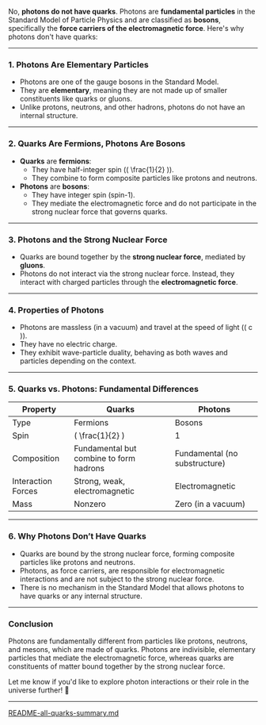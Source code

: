 No, **photons do not have quarks**. Photons are **fundamental particles** in the Standard Model of Particle Physics and are classified as **bosons**, specifically the **force carriers of the electromagnetic force**. Here's why photons don't have quarks:

---

### **1. Photons Are Elementary Particles**
- Photons are one of the gauge bosons in the Standard Model.
- They are **elementary**, meaning they are not made up of smaller constituents like quarks or gluons.
- Unlike protons, neutrons, and other hadrons, photons do not have an internal structure.

---

### **2. Quarks Are Fermions, Photons Are Bosons**
- **Quarks** are **fermions**:
  - They have half-integer spin (\( \frac{1}{2} \)).
  - They combine to form composite particles like protons and neutrons.
- **Photons** are **bosons**:
  - They have integer spin (spin-1).
  - They mediate the electromagnetic force and do not participate in the strong nuclear force that governs quarks.

---

### **3. Photons and the Strong Nuclear Force**
- Quarks are bound together by the **strong nuclear force**, mediated by **gluons**.
- Photons do not interact via the strong nuclear force. Instead, they interact with charged particles through the **electromagnetic force**.

---

### **4. Properties of Photons**
- Photons are massless (in a vacuum) and travel at the speed of light (\( c \)).
- They have no electric charge.
- They exhibit wave-particle duality, behaving as both waves and particles depending on the context.

---

### **5. Quarks vs. Photons: Fundamental Differences**
| Property            | Quarks                     | Photons                 |
|---------------------|----------------------------|-------------------------|
| Type                | Fermions                  | Bosons                  |
| Spin                | \( \frac{1}{2} \)         | 1                       |
| Composition         | Fundamental but combine to form hadrons | Fundamental (no substructure) |
| Interaction Forces  | Strong, weak, electromagnetic | Electromagnetic         |
| Mass                | Nonzero                   | Zero (in a vacuum)      |

---

### **6. Why Photons Don’t Have Quarks**
- Quarks are bound by the strong nuclear force, forming composite particles like protons and neutrons.
- Photons, as force carriers, are responsible for electromagnetic interactions and are not subject to the strong nuclear force.
- There is no mechanism in the Standard Model that allows photons to have quarks or any internal structure.

---

### **Conclusion**
Photons are fundamentally different from particles like protons, neutrons, and mesons, which are made of quarks. Photons are indivisible, elementary particles that mediate the electromagnetic force, whereas quarks are constituents of matter bound together by the strong nuclear force. 

Let me know if you'd like to explore photon interactions or their role in the universe further! 🚀


---

[README-all-quarks-summary.md](https://t2m.io/nbeEDEq)
